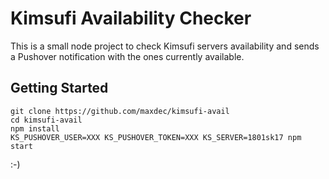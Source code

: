 Kimsufi Availability Checker
======

This is a small node project to check Kimsufi servers availability and sends a Pushover notification with the ones currently available.

## Getting Started

```
git clone https://github.com/maxdec/kimsufi-avail
cd kimsufi-avail
npm install
KS_PUSHOVER_USER=XXX KS_PUSHOVER_TOKEN=XXX KS_SERVER=1801sk17 npm start
```

:-)
